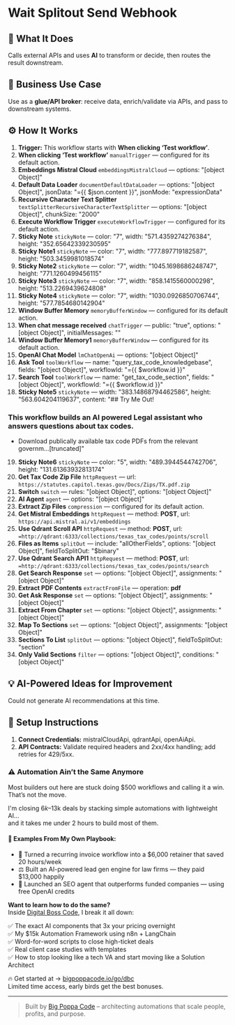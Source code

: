 # Wait Splitout Send Webhook
## 🚀 What It Does
Calls external APIs and uses **AI** to transform or decide, then routes the result downstream.

## 💼 Business Use Case
Use as a **glue/API broker**: receive data, enrich/validate via APIs, and pass to downstream systems.

## ⚙️ How It Works
1. **Trigger:** This workflow starts with **When clicking ‘Test workflow’**.
2. **When clicking ‘Test workflow’** `manualTrigger` — configured for its default action.
3. **Embeddings Mistral Cloud** `embeddingsMistralCloud` — options: "[object Object]"
4. **Default Data Loader** `documentDefaultDataLoader` — options: "[object Object]", jsonData: "={{ $json.content }}", jsonMode: "expressionData"
5. **Recursive Character Text Splitter** `textSplitterRecursiveCharacterTextSplitter` — options: "[object Object]", chunkSize: "2000"
6. **Execute Workflow Trigger** `executeWorkflowTrigger` — configured for its default action.
7. **Sticky Note** `stickyNote` — color: "7", width: "571.4359274276384", height: "352.65642339230595"
8. **Sticky Note1** `stickyNote` — color: "7", width: "777.897719182587", height: "503.3459981018574"
9. **Sticky Note2** `stickyNote` — color: "7", width: "1045.1698686248747", height: "771.1260499456115"
10. **Sticky Note3** `stickyNote` — color: "7", width: "858.1415560000298", height: "513.2269439624808"
11. **Sticky Note4** `stickyNote` — color: "7", width: "1030.0926850706744", height: "577.7854680142904"
12. **Window Buffer Memory** `memoryBufferWindow` — configured for its default action.
13. **When chat message received** `chatTrigger` — public: "true", options: "[object Object]", initialMessages: ""
14. **Window Buffer Memory1** `memoryBufferWindow` — configured for its default action.
15. **OpenAI Chat Model** `lmChatOpenAi` — options: "[object Object]"
16. **Ask Tool** `toolWorkflow` — name: "query_tax_code_knowledgebase", fields: "[object Object]", workflowId: "={{ $workflow.id }}"
17. **Search Tool** `toolWorkflow` — name: "get_tax_code_section", fields: "[object Object]", workflowId: "={{ $workflow.id }}"
18. **Sticky Note5** `stickyNote` — width: "383.14868794462586", height: "563.604204119637", content: "## Try Me Out!
### This workflow builds an AI powered Legal assistant who answers questions about tax codes.
* Download publically available tax code PDFs from the relevant governm…[truncated]"
19. **Sticky Note6** `stickyNote` — color: "5", width: "489.3944544742706", height: "131.61363932813174"
20. **Get Tax Code Zip File** `httpRequest` — url: `https://statutes.capitol.texas.gov/Docs/Zips/TX.pdf.zip`
21. **Switch** `switch` — rules: "[object Object]", options: "[object Object]"
22. **AI Agent** `agent` — options: "[object Object]"
23. **Extract Zip Files** `compression` — configured for its default action.
24. **Get Mistral Embeddings** `httpRequest` — method: **POST**, url: `https://api.mistral.ai/v1/embeddings`
25. **Use Qdrant Scroll API** `httpRequest` — method: **POST**, url: `=http://qdrant:6333/collections/texas_tax_codes/points/scroll`
26. **Files as Items** `splitOut` — include: "allOtherFields", options: "[object Object]", fieldToSplitOut: "$binary"
27. **Use Qdrant Search API1** `httpRequest` — method: **POST**, url: `=http://qdrant:6333/collections/texas_tax_codes/points/search`
28. **Get Search Response** `set` — options: "[object Object]", assignments: "[object Object]"
29. **Extract PDF Contents** `extractFromFile` — operation: **pdf**
30. **Get Ask Response** `set` — options: "[object Object]", assignments: "[object Object]"
31. **Extract From Chapter** `set` — options: "[object Object]", assignments: "[object Object]"
32. **Map To Sections** `set` — options: "[object Object]", assignments: "[object Object]"
33. **Sections To List** `splitOut` — options: "[object Object]", fieldToSplitOut: "section"
34. **Only Valid Sections** `filter` — options: "[object Object]", conditions: "[object Object]"

## 💡 AI-Powered Ideas for Improvement
Could not generate AI recommendations at this time.

## 🔧 Setup Instructions
1. **Connect Credentials:** mistralCloudApi, qdrantApi, openAiApi.
2. **API Contracts:** Validate required headers and 2xx/4xx handling; add retries for 429/5xx.

### ⚠️ Automation Ain’t the Same Anymore

Most builders out here are stuck doing $500 workflows and calling it a win.  
That’s not the move.  

I'm closing $6k–$13k deals by stacking simple automations with lightweight AI...  
and it takes me under 2 hours to build most of them.

#### 🧠 Examples From My Own Playbook:
- 🔁 Turned a recurring invoice workflow into a $6,000 retainer that saved 20 hours/week  
- ⚖️ Built an AI-powered lead gen engine for law firms — they paid $13,000 happily  
- 🚀 Launched an SEO agent that outperforms funded companies — using free OpenAI credits  

**Want to learn how to do the same?**  
Inside [Digital Boss Code](https://bigpoppacode.io/go/dbc), I break it all down:

✅ The exact AI components that 3x your pricing overnight  
✅ My $15k Automation Framework using n8n + LangChain  
✅ Word-for-word scripts to close high-ticket deals  
✅ Real client case studies with templates  
✅ How to stop looking like a tech VA and start moving like a Solution Architect  

🔥 Get started at → [bigpoppacode.io/go/dbc](https://bigpoppacode.io/go/dbc)  
Limited time access, early birds get the best bonuses.

---
> Built by [Big Poppa Code](https://bigpoppacode.io) – architecting automations that scale people, profits, and purpose.

